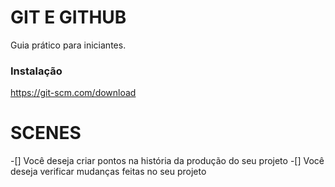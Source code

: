 # GIT E GITHUB

Guia prático para iniciantes.

### Instalação
 https://git-scm.com/download

 # SCENES

 -[] Você deseja criar pontos na história da produção do seu projeto
 -[] Você deseja verificar mudanças feitas no seu projeto